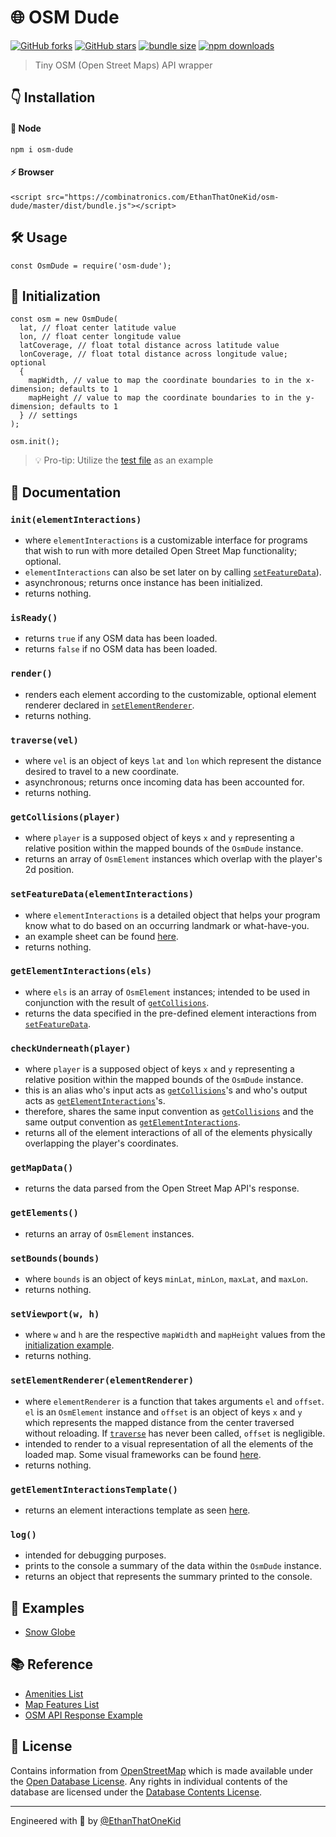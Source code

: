 # 🌐 OSM Dude

[![GitHub forks](https://img.shields.io/github/forks/EthanThatOneKid/osm-dude.svg?style=social&label=Fork)](https://github.com/EthanThatOneKid/osm-dude/fork)
[![GitHub stars](https://img.shields.io/github/forks/EthanThatOneKid/osm-dude.svg?style=social&label=Star)][github]
[![bundle size](https://img.shields.io/bundlephobia/min/osm-dude.svg)][npmpkg]
[![npm downloads](https://img.shields.io/npm/dt/osm-dude.svg)][npmpkg]

> Tiny OSM (Open Street Maps) API wrapper

## 👇 Installation

#### 💚 Node
`npm i osm-dude`

#### ⚡ Browser
`<script src="https://combinatronics.com/EthanThatOneKid/osm-dude/master/dist/bundle.js"></script>`

## 🛠 Usage
`const OsmDude = require('osm-dude');`

## 🌟 Initialization
```
const osm = new OsmDude(
  lat, // float center latitude value
  lon, // float center longitude value
  latCoverage, // float total distance across latitude value
  lonCoverage, // float total distance across longitude value; optional
  {
    mapWidth, // value to map the coordinate boundaries to in the x-dimension; defaults to 1
    mapHeight // value to map the coordinate boundaries to in the y-dimension; defaults to 1
  } // settings
);

osm.init();
```
> 💡 Pro-tip: Utilize the [test file](tests/test.js) as an example

## 📃 Documentation
### `init(elementInteractions)`
* where `elementInteractions` is a customizable interface for programs that wish to run with more detailed Open Street Map functionality; optional.
* `elementInteractions` can also be set later on by calling [`setFeatureData`](#setfeaturedataelementinteractions)).
* asynchronous; returns once instance has been initialized.
* returns nothing.
### `isReady()`
* returns `true` if any OSM data has been loaded.
* returns `false` if no OSM data has been loaded.
### `render()`
* renders each element according to the customizable, optional element renderer declared in [`setElementRenderer`](#setelementrendererelementrenderer).
* returns nothing.
### `traverse(vel)`
* where `vel` is an object of keys `lat` and `lon` which represent the distance desired to travel to a new coordinate.
* asynchronous; returns once incoming data has been accounted for.
* returns nothing.
### `getCollisions(player)`
* where `player` is a supposed object of keys `x` and `y` representing a relative position within the mapped bounds of the `OsmDude` instance.
* returns an array of `OsmElement` instances which overlap with the player's 2d position.
### `setFeatureData(elementInteractions)`
* where `elementInteractions` is a detailed object that helps your program know what to do based on an occurring landmark or what-have-you.
* an example sheet can be found [here](lib/elementInteractionsTemplate.js).
* returns nothing.
### `getElementInteractions(els)`
* where `els` is an array of `OsmElement` instances; intended to be used in conjunction with the result of [`getCollisions`](#getcollisionsplayer).
* returns the data specified in the pre-defined element interactions from [`setFeatureData`](#setfeaturedataelementinteractions).
### `checkUnderneath(player)`
* where `player` is a supposed object of keys `x` and `y` representing a relative position within the mapped bounds of the `OsmDude` instance.
* this is an alias who's input acts as [`getCollisions`](#getcollisionsplayer)'s and who's output acts as [`getElementInteractions`](#getelementinteractionsels)'s.
* therefore, shares the same input convention as [`getCollisions`](#getcollisionsplayer) and the same output convention as [`getElementInteractions`](#getelementinteractionsels).
* returns all of the element interactions of all of the elements physically overlapping the player's coordinates.
### `getMapData()`
* returns the data parsed from the Open Street Map API's response.
### `getElements()`
* returns an array of `OsmElement` instances.
### `setBounds(bounds)`
* where `bounds` is an object of keys `minLat`, `minLon`, `maxLat`, and `maxLon`.
* returns nothing.
### `setViewport(w, h)`
* where `w` and `h` are the respective `mapWidth` and `mapHeight` values from the [initialization example](#-initialization).
* returns nothing.
### `setElementRenderer(elementRenderer)`
* where `elementRenderer` is a function that takes arguments `el` and `offset`. `el` is an `OsmElement` instance and `offset` is an object of keys `x` and `y` which represents the mapped distance from the center traversed without reloading. If [`traverse`](#traversevel) has never been called, `offset` is negligible.
* intended to render to a visual representation of all the elements of the loaded map. Some visual frameworks can be found [here](https://github.com/EthanThatOneKid/links#-visual).
* returns nothing.
### `getElementInteractionsTemplate()`
* returns an element interactions template as seen [here](lib/elementInteractionsTemplate.js).
### `log()`
* intended for debugging purposes.
* prints to the console a summary of the data within the `OsmDude` instance.
* returns an object that represents the summary printed to the console.

## 📝 Examples
* [Snow Globe](https://codepen.io/EthanDavidson/pen/vqKwvx)

## 📚 Reference
* [Amenities List](https://wiki.openstreetmap.org/wiki/Key:amenity)
* [Map Features List](https://wiki.openstreetmap.org/wiki/Map_Features)
* [OSM API Response Example](https://api.openstreetmap.org/api/0.6/map?bbox=11.54,48.14,11.543,48.145)

## 📜 License
Contains information from [OpenStreetMap](https://www.openstreetmap.org/) which is made available under the [Open Database License](http://opendatacommons.org/licenses/odbl/1.0/). Any rights in individual contents of the database are licensed under the [Database Contents License](http://opendatacommons.org/licenses/dbcl/1.0/).

---

Engineered with 💖 by [@EthanThatOneKid](https://github.com/EthanThatOneKid)

[npmpkg]: https://www.npmjs.com/package/osm-dude
[github]: https://github.com/EthanThatOneKid/osm-dude
